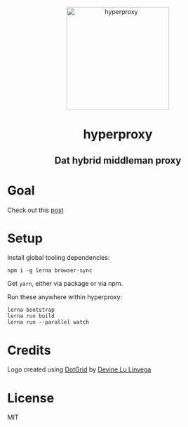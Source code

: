 <p align="center">
  <a href="https://github.com/goonism/dat-hyperproxy/">
    <img alt="hyperproxy" src="https://github.com/goonism/dat-hyperproxy/blob/master/icon.png" width="234">
  </a>
</p>

<h1 align="center">
    hyperproxy
</h1>

<h2 align="center">
    Dat hybrid middleman proxy
</h2>

# Goal

Check out this [post](https://louisgv.me/2018/blog/dat-hyperproxy-concept/)

# Setup

Install global tooling dependencies:

```
npm i -g lerna browser-sync
```

Get `yarn`, either via package or via npm.

Run these anywhere within hyperproxy:

```
lerna bootstrap
lerna run build
lerna run --parallel watch
```

# Credits

Logo created using [DotGrid](https://github.com/hundredrabbits/Dotgrid) by [Devine Lu Linvega](https://twitter.com/neauoire)

# License

MIT
